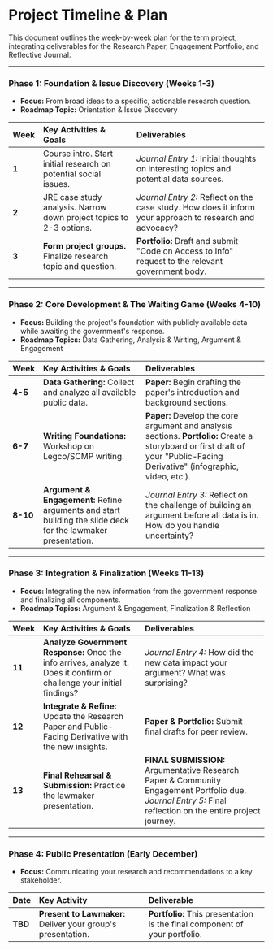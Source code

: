 # Project Timeline & Plan

This document outlines the week-by-week plan for the term project, integrating deliverables for the Research Paper, Engagement Portfolio, and Reflective Journal.

---

### **Phase 1: Foundation & Issue Discovery (Weeks 1-3)**
*   **Focus:** From broad ideas to a specific, actionable research question.
*   **Roadmap Topic:** Orientation & Issue Discovery

| Week | Key Activities & Goals | Deliverables |
| :--- | :--- | :--- |
| **1** | Course intro. Start initial research on potential social issues. | *Journal Entry 1:* Initial thoughts on interesting topics and potential data sources. |
| **2** | JRE case study analysis. Narrow down project topics to 2-3 options. | *Journal Entry 2:* Reflect on the case study. How does it inform your approach to research and advocacy? |
| **3** | **Form project groups.** Finalize research topic and question. | **Portfolio:** Draft and submit "Code on Access to Info" request to the relevant government body. |

---

### **Phase 2: Core Development & The Waiting Game (Weeks 4-10)**
*   **Focus:** Building the project's foundation with publicly available data while awaiting the government's response.
*   **Roadmap Topics:** Data Gathering, Analysis & Writing, Argument & Engagement

| Week | Key Activities & Goals | Deliverables |
| :--- | :--- | :--- |
| **4-5** | **Data Gathering:** Collect and analyze all available public data. | **Paper:** Begin drafting the paper's introduction and background sections. |
| **6-7** | **Writing Foundations:** Workshop on Legco/SCMP writing. | **Paper:** Develop the core argument and analysis sections. **Portfolio:** Create a storyboard or first draft of your "Public-Facing Derivative" (infographic, video, etc.). |
| **8-10**| **Argument & Engagement:** Refine arguments and start building the slide deck for the lawmaker presentation. | *Journal Entry 3:* Reflect on the challenge of building an argument before all data is in. How do you handle uncertainty? |

---

### **Phase 3: Integration & Finalization (Weeks 11-13)**
*   **Focus:** Integrating the new information from the government response and finalizing all components.
*   **Roadmap Topics:** Argument & Engagement, Finalization & Reflection

| Week | Key Activities & Goals | Deliverables |
| :--- | :--- | :--- |
| **11** | **Analyze Government Response:** Once the info arrives, analyze it. Does it confirm or challenge your initial findings? | *Journal Entry 4:* How did the new data impact your argument? What was surprising? |
| **12** | **Integrate & Refine:** Update the Research Paper and Public-Facing Derivative with the new insights. | **Paper & Portfolio:** Submit final drafts for peer review. |
| **13** | **Final Rehearsal & Submission:** Practice the lawmaker presentation. | **FINAL SUBMISSION:** Argumentative Research Paper & Community Engagement Portfolio due. *Journal Entry 5:* Final reflection on the entire project journey. |

---

### **Phase 4: Public Presentation (Early December)**
*   **Focus:** Communicating your research and recommendations to a key stakeholder.

| Date | Key Activity | Deliverable |
| :--- | :--- | :--- |
| **TBD** | **Present to Lawmaker:** Deliver your group's presentation. | **Portfolio:** This presentation is the final component of your portfolio. |
